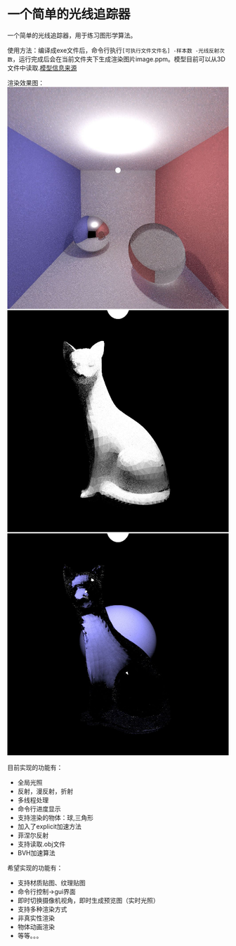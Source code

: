 # 一个简单的光线追踪器

一个简单的光线追踪器，用于练习图形学算法。

使用方法：编译成exe文件后，命令行执行```[可执行文件文件名] -样本数 -光线反射次数```，运行完成后会在当前文件夹下生成渲染图片image.ppm。模型目前可以从3D文件中读取.[模型信息来源](http://www.kevinbeason.com/smallpt/)

渲染效果图：
![render](image-16spp.jpg)
![render](image-whiteCat.jpg)
![render](image-cat.jpg)

目前实现的功能有：

* 全局光照
* 反射，漫反射，折射
* 多线程处理
* 命令行进度显示
* 支持渲染的物体：球,三角形
* 加入了explicit加速方法
* 菲涅尔反射
* 支持读取.obj文件
* BVH加速算法

希望实现的功能有：

* 支持材质贴图、纹理贴图
* 命令行控制->gui界面
* 即时切换摄像机视角，即时生成预览图（实时光照）
* 支持多种渲染方式
* 非真实性渲染
* 物体动画渲染
* 等等。。。